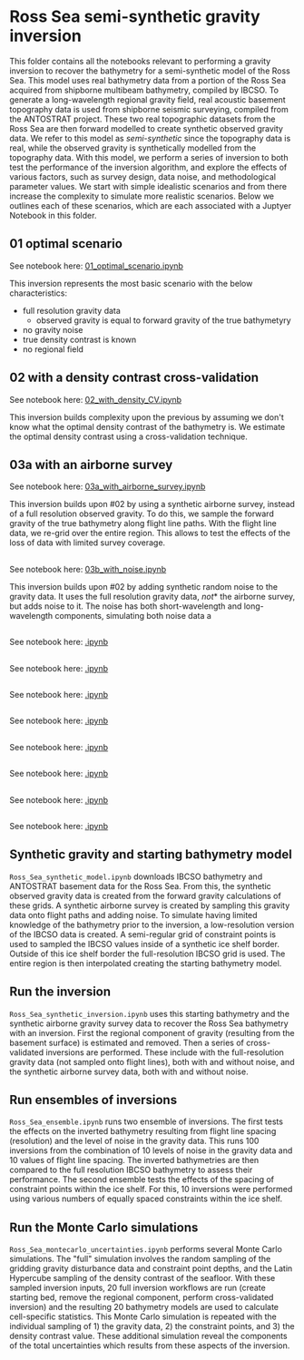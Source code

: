 # Ross Sea semi-synthetic gravity inversion

This folder contains all the notebooks relevant to performing a gravity inversion to recover the bathymetry for a semi-synthetic model of the Ross Sea. This model uses real bathymetry data from a portion of the Ross Sea acquired from shipborne multibeam bathymetry, compiled by IBCSO. To generate a long-wavelength regional gravity field, real acoustic basement topography data is used from shipborne seismic surveying, compiled from the ANTOSTRAT project. These two real topographic datasets from the Ross Sea are then forward modelled to create synthetic observed gravity data. We refer to this model as *semi-synthetic* since the topography data is real, while the observed gravity is synthetically modelled from the topography data. With this model, we perform a series of inversion to both test the performance of the inversion algorithm, and explore the effects of various factors, such as survey design, data noise, and methodological parameter values. We start with simple idealistic scenarios and from there increase the complexity to simulate more realistic scenarios. Below we outlines each of these scenarios, which are each associated with a Juptyer Notebook in this folder.

## 01 optimal scenario
See notebook here: [01_optimal_scenario.ipynb](01_optimal_scenario.ipynb)

This inversion represents the most basic scenario with the below characteristics:
* full resolution gravity data
    - observed gravity is equal to forward gravity of the true bathymetyry
* no gravity noise
* true density contrast is known
* no regional field

## 02 with a density contrast cross-validation
See notebook here: [02_with_density_CV.ipynb](02_with_density_CV.ipynb)

This inversion builds complexity upon the previous by assuming we don't know what the optimal density contrast of the bathymetry is. We estimate the optimal density contrast using a cross-validation technique.

## 03a with an airborne survey
See notebook here: [03a_with_airborne_survey.ipynb](03a_with_airborne_survey.ipynb)

This inversion builds upon #02 by using a synthetic airborne survey, instead of a full resolution observed gravity. To do this, we sample the forward gravity of the true bathymetry along flight line paths. With the flight line data, we re-grid over the entire region. This allows to test the effects of the loss of data with limited survey coverage.

##
See notebook here: [03b_with_noise.ipynb](03b_with_noise.ipynb)

This inversion builds upon #02 by adding synthetic random noise to the gravity data. It uses the full resolution gravity data, *not** the airborne survey, but adds noise to it. The noise has both short-wavelength and long-wavelength components, simulating both noise data a
##
See notebook here: [.ipynb](.ipynb)

##
See notebook here: [.ipynb](.ipynb)

##
See notebook here: [.ipynb](.ipynb)

##
See notebook here: [.ipynb](.ipynb)

##
See notebook here: [.ipynb](.ipynb)

##
See notebook here: [.ipynb](.ipynb)

##
See notebook here: [.ipynb](.ipynb)

##
See notebook here: [.ipynb](.ipynb)

## Synthetic gravity and starting bathymetry model
`Ross_Sea_synthetic_model.ipynb` downloads IBCSO bathymetry and ANTOSTRAT basement data for the Ross Sea. From this, the synthetic observed gravity data is created from the forward gravity calculations of these grids. A synthetic airborne survey is created by sampling this gravity data onto flight paths and adding noise. To simulate having limited knowledge of the bathymetry prior to the inversion, a low-resolution version of the IBCSO data is created. A semi-regular grid of constraint points is used to sampled the IBCSO values inside of a synthetic ice shelf border. Outside of this ice shelf border the full-resolution IBCSO grid is used. The entire region is then interpolated creating the starting bathymetry model.

## Run the inversion
`Ross_Sea_synthetic_inversion.ipynb` uses this starting bathymetry and the synthetic airborne gravity survey data to recover the Ross Sea bathymetry with an inversion. First the regional component of gravity (resulting from the basement surface) is estimated and removed. Then a series of cross-validated inversions are performed. These include with the full-resolution gravity data (not sampled onto flight lines), both with and without noise, and the synthetic airborne survey data, both with and without noise.

## Run ensembles of inversions
`Ross_Sea_ensemble.ipynb` runs two ensemble of inversions. The first tests the effects on the inverted bathymetry resulting from flight line spacing (resolution) and the level of noise in the gravity data. This runs 100 inversions from the combination of 10 levels of noise in the gravity data and 10 values of flight line spacing. The inverted bathymetries are then compared to the full resolution IBCSO bathymetry to assess their performance. The second ensemble tests the effects of the spacing of constraint points within the ice shelf. For this, 10 inversions were performed using various numbers of equally spaced constraints within the ice shelf.

## Run the Monte Carlo simulations
`Ross_Sea_montecarlo_uncertainties.ipynb` performs several Monte Carlo simulations. The "full" simulation involves the random sampling of the gridding gravity disturbance data and constraint point depths, and the Latin Hypercube sampling of the density contrast of the seafloor. With these sampled inversion inputs, 20 full inversion workflows are run (create starting bed, remove the regional component, perform cross-validated inversion) and the resulting 20 bathymetry models are used to calculate cell-specific statistics. This Monte Carlo simulation is repeated with the individual sampling of 1) the gravity data, 2) the constraint points, and 3) the density contrast value. These additional simulation reveal the components of the total uncertainties which results from these aspects of the inversion.
